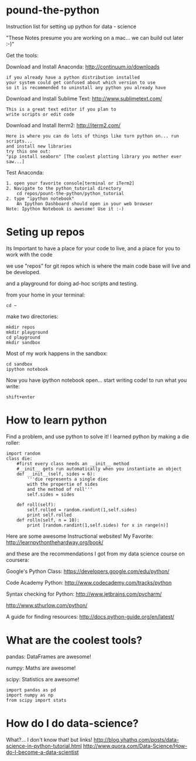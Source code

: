 pound-the-python
================

Instruction list for setting up python for data - science

"These Notes presume you are working on a mac... we can build out later :-)"

Get the tools:


Download and Install Anaconda: http://continuum.io/downloads

	if you already have a python distribution installed
	your system could get confused about which version to use
	so it is recommended to uninstall any python you already have


Download and Install Sublime Text: http://www.sublimetext.com/

	This is a great text editor if you plan to 
	write scripts or edit code


Download and Install Iterm2: http://iterm2.com/

	Here is where you can do lots of things like turn python on... run scripts...
	and install new libraries 
	try this one out:
	"pip install seaborn" [The coolest plotting library you mother ever saw...]

Test Anaconda:

	1. open your favorite console[terminal or iTerm2]
	2. Navigate to the python_tutorial directory
		cd repos/pount-the-python/python_tutorial
	2. type "ipython notebook"
		An Ipython Dashboard should open in your web browser
	Note: Ipython Notebook is awesome! Use it :-)


Seting up repos
===============

Its Important to have a place for your code to live, and a place for you to work with the code

we use "repos" for git repos which is where the main code base will live and be developed.

and a playground for doing ad-hoc scripts and testing.

from your home in your terminal:

	cd ~

make two directories:

	mkdir repos
	mkdir playground
	cd playground
	mkdir sandbox

Most of my work happens in the sandbox:

	cd sandbox
	ipython notebook

Now you have ipython notebook open... start writing code!
to run what you write:

	shift+enter



How to learn python
===================

Find a problem, and use python to solve it!
I learned python by making a die roller:

	import random
	class die:
	    #first every class needs an __init__ method
	    #__init__ gets run automatically when you instantiate an object
	    def __init__(self, sides = 6):
	        '''die represents a single diec
	        with the propertie of sides
	        and the method of roll'''
	        self.sides = sides
	        
	    def roll(self):
	        self.rolled = random.randint(1,self.sides)
	        print self.rolled
	    def rolln(self, n = 10):
	        print [random.randint(1,self.sides) for x in range(n)]


Here are some awesome Instructional websites!
My Favorite: http://learnpythonthehardway.org/book/

and these are the recommendations I got from my data science course on coursera:

Google's Python Class: https://developers.google.com/edu/python/

Code Academy Python: http://www.codecademy.com/tracks/python

Syntax checking for Python: http://www.jetbrains.com/pycharm/

http://www.sthurlow.com/python/

A guide for finding resources: http://docs.python-guide.org/en/latest/



What are the coolest tools?
===========================

pandas: DataFrames are awesome!

numpy: Maths are awesome!

scipy: Statistics are awesome!

	import pandas as pd
	import numpy as np
	from scipy import stats


How do I do data-science?
=========================

What?... I don't know that!
but links!
http://blog.yhathq.com/posts/data-science-in-python-tutorial.html
http://www.quora.com/Data-Science/How-do-I-become-a-data-scientist
